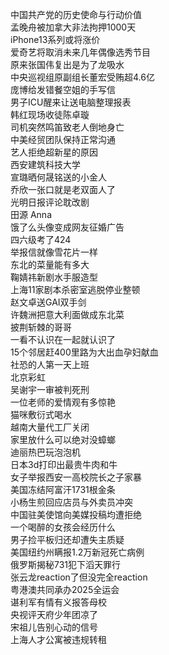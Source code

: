 中国共产党的历史使命与行动价值  
孟晚舟被加拿大非法拘押1000天  
iPhone13系列或将涨价  
爱奇艺将取消未来几年偶像选秀节目  
原来张国伟复出是为了龙吸水  
中央巡视组原副组长董宏受贿超4.6亿  
庞博给发错餐空姐的手写信  
男子ICU醒来让送电脑整理报表  
韩红现场收徒陈卓璇  
司机突然鸣笛致老人倒地身亡  
中美经贸团队保持正常沟通  
艺人拒绝超新星的原因  
西安建筑科技大学  
宣璐晒何晟铭送的小金人  
乔欣一张口就是老双面人了  
光明日报评论耽改剧  
田源 Anna  
饿了么头像变成网友征婚广告  
四六级考了424  
举报信就像雪花片一样  
东北的菜量能有多大  
鞠婧祎新剧水手服造型  
上海11家剧本杀密室逃脱停业整顿  
赵文卓送GAI双手剑  
许魏洲把意大利面做成东北菜  
披荆斩棘的哥哥  
一看不认识在一起就认识了  
15个邻居赶400里路为大出血孕妇献血  
社恐的人第一天上班  
北京彩虹  
吴谢宇一审被判死刑  
一位老师的爱情观有多惊艳  
猫咪敷衍式喝水  
越南大量代工厂关闭  
家里放什么可以绝对没蟑螂  
迪丽热巴玩泡泡机  
日本3d打印出最贵牛肉和牛  
女子举报西安一高校院长之子家暴  
美国冻结阿富汗1731根金条  
小杨生煎回应店员与外卖员冲突  
中国驻美使馆向美媒投稿均遭拒绝  
一个喝醉的女孩会经历什么  
男子捡平板归还却遭失主质疑  
美国纽约州瞒报1.2万新冠死亡病例  
俄罗斯揭秘731犯下滔天罪行  
张云龙reaction了但没完全reaction  
粤港澳共同承办2025全运会  
谌利军有情有义报答母校  
央视评天府少年团凉了  
宋祖儿告别心动的信号  
上海人才公寓被违规转租  
